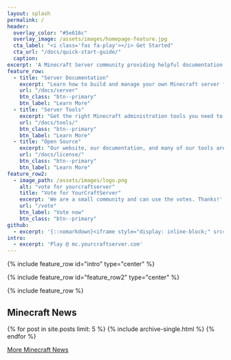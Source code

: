 ```yaml
---
layout: splash
permalink: /
header:
  overlay_color: "#5e616c"
  overlay_image: /assets/images/homepage-feature.jpg
  cta_label: "<i class='fas fa-play'></i> Get Started"
  cta_url: "/docs/quick-start-guide/"
  caption:
excerpt: 'A Minecraft Server community providing helpful documentation and open source tools for running Minecraft servers.<br /> <small>Currently Running: Spigot v1.12.2</small><br /><br />'
feature_row:
  - title: "Server Documentation"
    excerpt: "Learn how to build and manage your own Minecraft server for your friends and family, or learn to build a large public Minecraft server community."
    url: "/docs/server"
    btn_class: "btn--primary"
    btn_label: "Learn More"
  - title: "Server Tools"
    excerpt: "Get the right Minecraft administration tools you need to build and manage your Minecraft server, as well as tools to help manage your server community."
    url: "/docs/tools/"
    btn_class: "btn--primary"
    btn_label: "Learn More"
  - title: "Open Source"
    excerpt: "Our website, our documentation, and many of our tools are Open Source to allow easy access to building a Minecraft server community of your own."
    url: "/docs/license/"
    btn_class: "btn--primary"
    btn_label: "Learn More"
feature_row2:
  - image_path: /assets/images/logo.png
    alt: "vote for yourcraftserver"
    title: "Vote for YourCraftServer"
    excerpt: 'We are a small community and can use the votes. Thanks!'
    url: "/vote"
    btn_label: "Vote now"
    btn_class: "btn--primary"
github:
  - excerpt: '{::nomarkdown}<iframe style="display: inline-block;" src="https://ghbtns.com/github-btn.html?user=sk33lz&repo=yourcraftserver&type=star&count=true&size=large" frameborder="0" scrolling="0" width="160px" height="30px"></iframe> <iframe style="display: inline-block;" src="https://ghbtns.com/github-btn.html?user=sk33lz&repo=yourcraftserver&type=fork&count=true&size=large" frameborder="0" scrolling="0" width="158px" height="30px"></iframe>{:/nomarkdown}'
intro:
  - excerpt: 'Play @ mc.yourcraftserver.com'
---
```


{% include feature_row id="intro" type="center" %}

{% include feature_row id="feature_row2" type="center" %}

{% include feature_row %}

## Minecraft News

{% for post in site.posts limit: 5 %}
  {% include archive-single.html %}
{% endfor %}

[More Minecraft News](/yourcraftserver/news/ "More Minecraft News")
